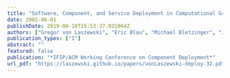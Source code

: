 ```yaml
---
title: "Software, Component, and Service Deployment in Computational Grids"
date: 2002-06-01
publishDate: 2019-08-18T15:53:37.031064Z
authors: ["Gregor von Laszewski", "Eric Blau", "Michael Bletzinger", "Jarek Gawor", "Peter Lane", "Stuart Martin", "Michael Russell"]
publication_types: ["1"]
abstract: ""
featured: false
publication: "*IFIP/ACM Working Conference on Component Deployment*"
url_pdf: "https://laszewski.github.io/papers/vonLaszewski-deploy-32.pdf"
---
```



